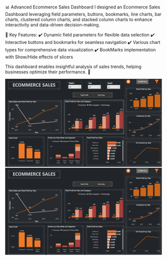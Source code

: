 📊 Advanced Ecommerce Sales Dashboard
I designed an Ecommerce Sales Dashboard leveraging field parameters, buttons, bookmarks, line charts, bar charts, clustered column charts, and stacked column charts to enhance interactivity and data-driven decision-making.

🔹 Key Features:
✔️ Dynamic field parameters for flexible data selection
✔️ Interactive buttons and bookmarks for seamless navigation
✔️ Various chart types for comprehensive data visualization
✔️ BookMarks implementation with Show/Hide effects of slicers

This dashboard enables insightful analysis of sales trends, helping businesses optimize their performance. 🚀

![Image Alt](https://github.com/Sandhyazfk0711/Ecommerce-Dashboard/blob/main/Advanced-EcommerceDashboard_Hideshow%20Effects.png)
![Image Alt](https://github.com/Sandhyazfk0711/Ecommerce-Dashboard/blob/main/Advanced-EcommerceDashboard_Home.png)


